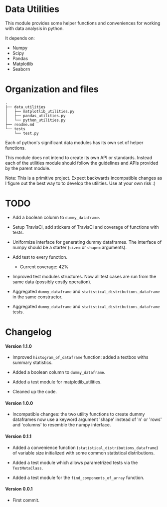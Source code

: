 # Data Utilities

This module provides some helper functions and conveniences for working with
data analysis in python.

It depends on:

- Numpy
- Scipy
- Pandas
- Matplotlib
- Seaborn

# Organization and files

    .
    ├── data_utilities
    │   ├── matplotlib_utilities.py
    │   ├── pandas_utilities.py
    │   └── python_utilities.py
    ├── readme.md
    └── tests
        └── test.py

Each of python's significant data modules has its own set of helper functions.

This module does not intend to create its own API or standards. Instead each of
the utilities module should follow the guidelines and APIs provided by the
parent module.

Note: This is a primitive project. Expect backwards incompatible changes as I
figure out the best way to to develop the utilities. Use at your own risk :)

# TODO

- Add a boolean column to `dummy_dataframe`.

- Setup TravisCI, add stickers of TravisCI and coverage of functions with
  tests.

- Uniformize interface for generating dummy dataframes. The interface of numpy
  should be a starter (`size=` or `shape=` arguments).

- Add test to every function.
    - Current coverage: 42%

- Improved test modules structures. Now all test cases are run from the same
  data (possibly costly operation).

- Aggregated `dummy_dataframe` and `statistical_distributions_dataframe` in the
  same constructor.

- Aggregated `dummy_dataframe` and `statistical_distributions_dataframe` tests.

# Changelog

#### Version 1.1.0

- Improved `histogram_of_dataframe` function: added a textbox withs summary
  statistics.

- Added a boolean column to `dummy_dataframe`.

- Added a test module for matplotlib_utilities.

- Cleaned up the code.

#### Version 1.0.0

- Incompatible changes: the two utility functions to create dummy dataframes
  now use a keyword argument 'shape' instead of 'n' or 'rows' and 'columns' to
  resemble the numpy interface.

#### Version 0.1.1

- Added a convenience function (`statistical_distributions_dataframe`) of
  variable size initialized with some common statistical distributions.

- Added a test module which allows parametrized tests via the `TestMetaClass`.

- Added a test module for the `find_components_of_array` function.

#### Version 0.0.1

- First commit.

